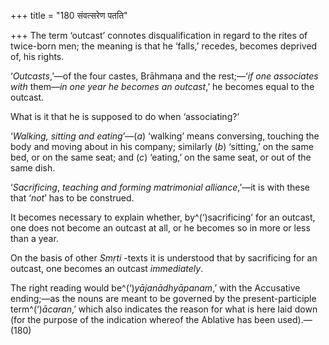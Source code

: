 +++
title = "180 संवत्सरेण पतति"

+++
The term ‘outcast’ connotes disqualification in regard to the rites of
twice-born men; the meaning is that he ‘falls,’ recedes, becomes
deprived of, his rights.

‘*Outcasts*,’—of the four castes, Brāhmaṇa and the rest;—‘*if one
associates with* them—*in one year he becomes an outcast*,’ he becomes
equal to the outcast.

What is it that he is supposed to do when ‘associating?’

‘*Walking, sitting and eating*’—(*a*) ‘walking’ means conversing,
touching the body and moving about in his company; similarly (*b*)
‘sitting,’ on the same bed, or on the same seat; and (*c*) ‘eating,’ on
the same seat, or out of the same dish.

‘*Sacrificing*, *teaching and forming matrimonial alliance*,’—it is with
these that ‘*not*’ has to be construed.

It becomes necessary to explain whether, by^(‘)sacrificing’ for an
outcast, one does not become an outcast at all, or he becomes so in more
or less than a year.

On the basis of other *Smṛti* -texts it is understood that by
sacrificing for an outcast, one becomes an outcast *immediately*.

The right reading would be^(‘)*yājanādhyāpanam*,’ with the Accusative
ending;—as the nouns are meant to be governed by the present-participle
term^(‘)*ācaran*,’ which also indicates the reason for what is here laid
down (for the purpose of the indication whereof the Ablative has been
used).—(180)


